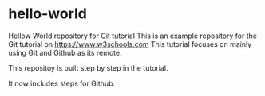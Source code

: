 # hello-world
Hellow World repository for Git tutorial
This is an example repository for the Git tutorial on https://www.w3schools.com
This tutorial focuses on mainly using Git and Github as its remote.

This repositoy is built step by step in the tutorial.

It now includes steps for Github.
